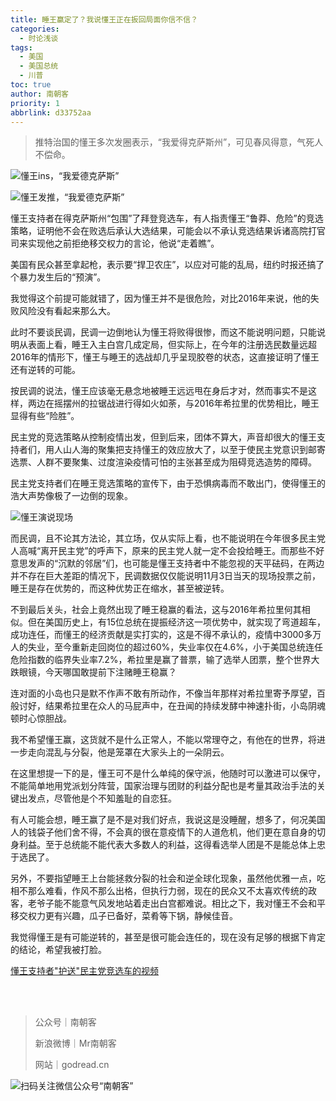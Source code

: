 ```yaml
---
title: 睡王赢定了？我说懂王正在扳回局面你信不信？
categories:
  - 时论浅谈
tags:
  - 美国
  - 美国总统
  - 川普
toc: true
author: 南朝客
priority: 1
abbrlink: d33752aa
---
```


> 推特治国的懂王多次发圈表示，“我爱得克萨斯州”，可见春风得意，气死人不偿命。

<!-- more -->

![懂王ins，“我爱德克萨斯”](http://write.godread.cn/shuiwangyingding/chuanpuins.jpg)

![懂王发推，“我爱德克萨斯”](http://write.godread.cn/shuiwangyingding/chuanpufatui.jpg)

懂王支持者在得克萨斯州“包围”了拜登竞选车，有人指责懂王“鲁莽、危险”的竞选策略，证明他不会在败选后承认大选结果，可能会以不承认竞选结果诉诸高院打官司来实现他之前拒绝移交权力的言论，他说“走着瞧”。



美国有民众甚至拿起枪，表示要“捍卫农庄”，以应对可能的乱局，纽约时报还搞了个暴力发生后的“预演”。



我觉得这个前提可能就错了，因为懂王并不是很危险，对比2016年来说，他的失败风险没有看起来那么大。



此时不要谈民调，民调一边倒地认为懂王将败得很惨，而这不能说明问题，只能说明从表面上看，睡王入主白宫几成定局，但实际上，在今年的注册选民数量远超2016年的情形下，懂王与睡王的选战却几乎呈现胶卷的状态，这直接证明了懂王还有逆转的可能。



按民调的说法，懂王应该毫无悬念地被睡王远远甩在身后才对，然而事实不是这样，两边在摇摆州的拉锯战进行得如火如荼，与2016年希拉里的优势相比，睡王显得有些“险胜”。



民主党的竞选策略从控制疫情出发，但到后来，团体不算大，声音却很大的懂王支持者们，用人山人海的聚集把支持懂王的效应放大了，以至于使民主党意识到邮寄选票、人群不要聚集、过度渲染疫情可怕的主张甚至成为阻碍竞选造势的障碍。



民主党支持者们在睡王竞选策略的宣传下，由于恐惧病毒而不敢出门，使得懂王的浩大声势像极了一边倒的现象。



![懂王演说现场](http://write.godread.cn/shuiwangyingding/chuanpuyanshuo.jpg)



而民调，且不论其方法论，其立场，仅从实际上看，也不能说明在今年很多民主党人高喊“离开民主党”的呼声下，原来的民主党人就一定不会投给睡王。而那些不好意思发声的“沉默的邻居”们，也可能是懂王支持者中不能忽视的天平砝码，在两边并不存在巨大差距的情况下，民调数据仅仅能说明11月3日当天的现场投票之前，睡王是存在优势的，而这种优势正在缩水，甚至被逆转。



不到最后关头，社会上竟然出现了睡王稳赢的看法，这与2016年希拉里何其相似。但在美国历史上，有15位总统在提振经济这一项优势中，就实现了弯道超车，成功连任，而懂王的经济贡献是实打实的，这是不得不承认的，疫情中3000多万人的失业，至今重新走回岗位的超过60%，失业率仅在4.6%，小于美国总统连任危险指数的临界失业率7.2%，希拉里是赢了普票，输了选举人团票，整个世界大跌眼镜，今天哪国敢提前下注赌睡王稳赢？



连对面的小岛也只是默不作声不敢有所动作，不像当年那样对希拉里寄予厚望，百般讨好，结果希拉里在众人的马屁声中，在丑闻的持续发酵中神速扑街，小岛阴魂顿时心惊胆战。



我不希望懂王赢，这货就不是什么正常人，不能以常理夺之，有他在的世界，将进一步走向混乱与分裂，他是笼罩在大家头上的一朵阴云。



在这里想提一下的是，懂王可不是什么单纯的保守派，他随时可以激进可以保守，不能简单地用党派划分阵营，国家治理与团财的利益分配也是考量其政治手法的关键出发点，尽管他是个不知羞耻的自恋狂。



有人可能会想，睡王赢了是不是对我们好点，我说这是没睡醒，想多了，何况美国人的钱袋子他们舍不得，不会真的很在意疫情下的人道危机，他们更在意自身的切身利益。至于总统能不能代表大多数人的利益，这得看选举人团是不是能总体上忠于选民了。



另外，不要指望睡王上台能拯救分裂的社会和逆全球化现象，虽然他优雅一点，吃相不那么难看，作风不那么出格，但执行力弱，现在的民众又不太喜欢传统的政客，老爷子能不能意气风发地站着走出白宫都难说。相比之下，我对懂王不会和平移交权力更有兴趣，瓜子已备好，菜肴等下锅，静候佳音。



我觉得懂王是有可能逆转的，甚至是很可能会连任的，现在没有足够的根据下肯定的结论，希望我被打脸。



[懂王支持者"护送"民主党竞选车的视频](http://mpvideo.qpic.cn/0b78iuaaaaaaraal3ju7prpvarodabcqaaaa.f10002.mp4?dis_k=757059b5efca240cfd8110a2643656b5&dis_t=1604307610&vid=wxv_1589004736291241984&format_id=10002)

<br>

<br>

> 公众号｜南朝客
>
> 新浪微博｜Mr南朝客
>
> 网站｜godread.cn



![扫码关注微信公众号“南朝客”](http://write.godread.cn/permanent/wxsearch-nck.jpg)